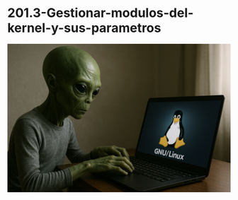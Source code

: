 # 201.3-Gestionar-modulos-del-kernel-y-sus-parametros
![LPI Logo](../../../../wallpaper/et_linux.png "Buscando al viejo hombre ")
